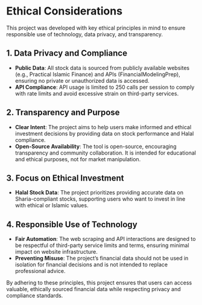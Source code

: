# Ethical Considerations

This project was developed with key ethical principles in mind to ensure responsible use of technology, data privacy, and transparency.

## 1. **Data Privacy and Compliance**
   - **Public Data**: All stock data is sourced from publicly available websites (e.g., Practical Islamic Finance) and APIs (FinancialModelingPrep), ensuring no private or unauthorized data is accessed.
   - **API Compliance**: API usage is limited to 250 calls per session to comply with rate limits and avoid excessive strain on third-party services.

## 2. **Transparency and Purpose**
   - **Clear Intent**: The project aims to help users make informed and ethical investment decisions by providing data on stock performance and Halal compliance. 
   - **Open-Source Availability**: The tool is open-source, encouraging transparency and community collaboration. It is intended for educational and ethical purposes, not for market manipulation.

## 3. **Focus on Ethical Investment**
   - **Halal Stock Data**: The project prioritizes providing accurate data on Sharia-compliant stocks, supporting users who want to invest in line with ethical or Islamic values.

## 4. **Responsible Use of Technology**
   - **Fair Automation**: The web scraping and API interactions are designed to be respectful of third-party service limits and terms, ensuring minimal impact on website infrastructure.
   - **Preventing Misuse**: The project’s financial data should not be used in isolation for financial decisions and is not intended to replace professional advice.

By adhering to these principles, this project ensures that users can access valuable, ethically sourced financial data while respecting privacy and compliance standards.
